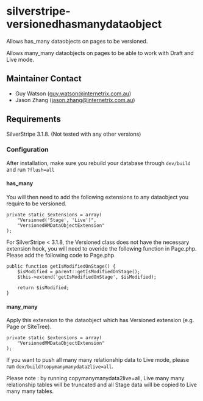silverstripe-versionedhasmanydataobject
=======================================

Allows has_many dataobjects on pages to be versioned.

Allows many_many dataobjects on pages to be able to work with Draft and Live mode.

Maintainer Contact
------------------
*  Guy Watson (<guy.watson@internetrix.com.au>)
*  Jason Zhang (<jason.zhang@internetrix.com.au>)

## Requirements

SilverStripe 3.1.8. (Not tested with any other versions)

### Configuration

After installation, make sure you rebuild your database through `dev/build` and run `?flush=all`

#### has_many

You will then need to add the following extensions to any dataobject you require to be versioned.

	private static $extensions = array(
		"Versioned('Stage', 'Live')",
		"VersionedHMDataObjectExtension"
	);
	

For SilverStripe < 3.1.8, the Versioned class does not have the necessary extension hook, you will need to overide the following function in Page.php. 
Please add the following code to Page.php

	public function getIsModifiedOnStage() {
		$isModified = parent::getIsModifiedOnStage();
		$this->extend('getIsModifiedOnStage', $isModified);
		
		return $isModified;
	}

#### many_many

Apply this extension to the dataobject which has Versioned extension (e.g. Page or SiteTree).

	private static $extensions = array(
		"VersionedMMDataObjectExtension"
	);

If you want to push all many many relationship data to Live mode, please run `dev/build?copymanymanydata2live=all`. 

Please note : by running copymanymanydata2live=all, Live many many relationship tables will be truncated and all Stage data will be copied to Live many many tables.




